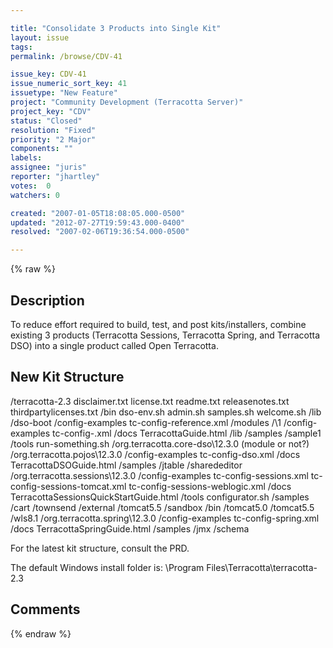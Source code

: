 ```yaml
---

title: "Consolidate 3 Products into Single Kit"
layout: issue
tags: 
permalink: /browse/CDV-41

issue_key: CDV-41
issue_numeric_sort_key: 41
issuetype: "New Feature"
project: "Community Development (Terracotta Server)"
project_key: "CDV"
status: "Closed"
resolution: "Fixed"
priority: "2 Major"
components: ""
labels: 
assignee: "juris"
reporter: "jhartley"
votes:  0
watchers: 0

created: "2007-01-05T18:08:05.000-0500"
updated: "2012-07-27T19:59:43.000-0400"
resolved: "2007-02-06T19:36:54.000-0500"

---
```




{% raw %}



## Description

<div markdown="1" class="description">

To reduce effort required to build, test, and post kits/installers, combine existing 3 products (Terracotta Sessions, Terracotta Spring, and Terracotta DSO) into a single product called Open Terracotta.

New Kit Structure
-----------------------
/terracotta-2.3
   disclaimer.txt
   license.txt
   readme.txt
   releasenotes.txt
   thirdpartylicenses.txt
   /bin
      dso-env.sh
      admin.sh
      samples.sh
      welcome.sh
   /lib
      /dso-boot
   /config-examples
      tc-config-reference.xml
   /modules
      /<module-name>\1<version>
         /config-examples
            tc-config-<module-name>.xml
         /docs
            Terracotta<module-name>Guide.html
         /lib
         /samples
            /sample1
         /tools
            run-something.sh
      /org.terracotta.core-dso\12.3.0  (module or not?)
      /org.terracotta.pojos\12.3.0
         /config-examples
            tc-config-dso.xml
         /docs
            TerracottaDSOGuide.html
         /samples
            /jtable
            /sharededitor
      /org.terracotta.sessions\12.3.0
         /config-examples
            tc-config-sessions.xml
            tc-config-sessions-tomcat.xml
            tc-config-sessions-weblogic.xml
         /docs
            TerracottaSessionsQuickStartGuide.html
         /tools
            configurator.sh
         /samples
            /cart
            /townsend
         /external
            /tomcat5.5
         /sandbox
            /bin
            /tomcat5.0
            /tomcat5.5
            /wls8.1
      /org.terracotta.spring\12.3.0
         /config-examples
            tc-config-spring.xml
         /docs
            TerracottaSpringGuide.html
         /samples
            /jmx
   /schema

For the latest kit structure, consult the PRD.

The default Windows install folder is:
   \Program Files\Terracotta\terracotta-2.3


</div>

## Comments



{% endraw %}
